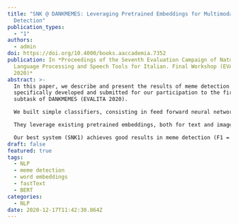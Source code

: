```yaml
---
title: "SNK @ DANKMEMES: Leveraging Pretrained Embeddings for Multimodal Meme
  Detection"
publication_types:
  - "1"
authors:
  - admin
doi: https://doi.org/10.4000/books.aaccademia.7352
publication: In *Proceedings of the Seventh Evaluation Campaign of Natural
  Language Processing and Speech Tools for Italian. Final Workshop (EVALITA
  2020)*
abstract: >-
  In this paper, we describe and present the results of meme detection system,
  specifically developed and submitted for our participation to the first
  subtask of DANKMEMES (EVALITA 2020). 

  We built simple classifiers, consisting in feed forward neural networks.

  They leverage existing pretrained embeddings, both for text and image representation.

  Our best system (SNK1) achieves good results in meme detection (F1 = 0.8473), ranking 2nd in the competition, at a distance of 0.0028 from the first classified.
draft: false
featured: true
tags:
  - NLP
  - meme detection
  - word embeddings
  - fastText
  - BERT
categories:
  - NLP
date: 2020-12-17T11:42:30.864Z
---
```

